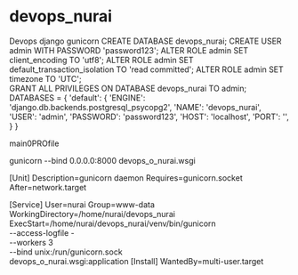 # devops_nurai
Devops django gunicorn 
CREATE DATABASE devops_nurai;
CREATE USER admin WITH PASSWORD 'password123';
ALTER ROLE admin SET client_encoding TO 'utf8';
ALTER ROLE admin SET default_transaction_isolation TO 'read committed';
ALTER ROLE admin SET timezone TO 'UTC';\
GRANT ALL PRIVILEGES ON DATABASE devops_nurai TO admin;
DATABASES = {
    'default': {
        'ENGINE': 'django.db.backends.postgresql_psycopg2',
        'NAME': 'devops_nurai',
        'USER': 'admin',
        'PASSWORD': 'password123',
        'HOST': 'localhost',
        'PORT': '',
    }
}

main0PROfile

gunicorn --bind 0.0.0.0:8000 devops_o_nurai.wsgi

[Unit]
Description=gunicorn daemon
Requires=gunicorn.socket
After=network.target

[Service]
User=nurai
Group=www-data
WorkingDirectory=/home/nurai/devops_nurai
ExecStart=/home/nurai/devops_nurai/venv/bin/gunicorn \
          --access-logfile - \
          --workers 3 \
          --bind unix:/run/gunicorn.sock \
          devops_o_nurai.wsgi:application
[Install]
WantedBy=multi-user.target